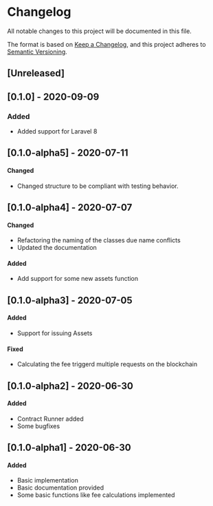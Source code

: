 # Changelog
All notable changes to this project will be documented in this file.

The format is based on [Keep a Changelog](https://keepachangelog.com/en/1.0.0/),
and this project adheres to [Semantic Versioning](https://semver.org/spec/v2.0.0.html).

## [Unreleased]

## [0.1.0] - 2020-09-09
### Added
- Added support for Laravel 8

## [0.1.0-alpha5] - 2020-07-11
#### Changed
- Changed structure to be compliant with testing behavior.

## [0.1.0-alpha4] - 2020-07-07
#### Changed
- Refactoring the naming of the classes due name conflicts
- Updated the documentation

#### Added
- Add support for some new assets function

## [0.1.0-alpha3] - 2020-07-05
#### Added
- Support for issuing Assets

#### Fixed
- Calculating the fee triggerd multiple requests on the blockchain

## [0.1.0-alpha2] - 2020-06-30
#### Added
- Contract Runner added
- Some bugfixes

## [0.1.0-alpha1] - 2020-06-30
#### Added
- Basic implementation
- Basic documentation provided
- Some basic functions like fee calculations implemented